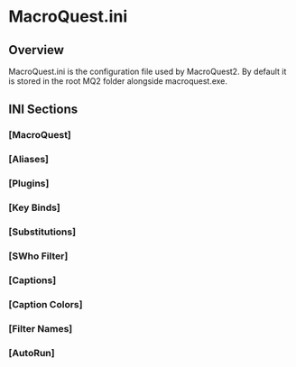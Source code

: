 # MacroQuest.ini

## Overview

MacroQuest.ini is the configuration file used by MacroQuest2. By default it is stored in the root MQ2 folder alongside macroquest.exe.

## INI Sections

### [MacroQuest]

### [Aliases]

### [Plugins]

### [Key Binds]

### [Substitutions]

### [SWho Filter]

### [Captions]

### [Caption Colors]

### [Filter Names]

### [AutoRun]
